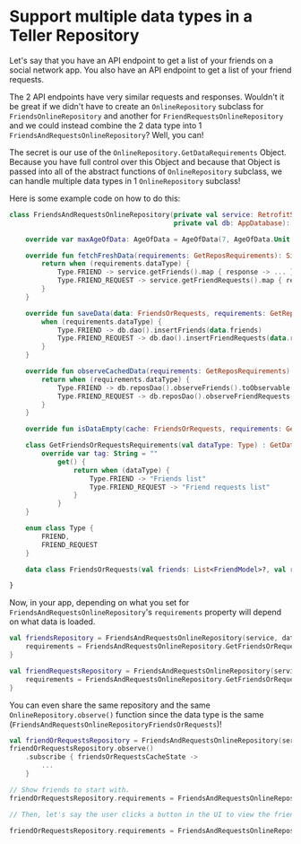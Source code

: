 # Support multiple data types in a Teller Repository 

Let's say that you have an API endpoint to get a list of your friends on a social network app. You also have an API endpoint to get a list of your friend requests. 

The 2 API endpoints have very similar requests and responses. Wouldn't it be great if we didn't have to create an `OnlineRepository` subclass for `FriendsOnlineRepository` and another for `FriendRequestsOnlineRepository` and we could instead combine the 2 data type into 1 `FriendsAndRequestsOnlineRepository`? Well, you can! 

The secret is our use of the `OnlineRepository.GetDataRequirements` Object. Because you have full control over this Object and because that Object is passed into all of the abstract functions of `OnlineRepository` subclass, we can handle multiple data types in 1 `OnlineRepository` subclass! 

Here is some example code on how to do this: 

```kotlin
class FriendsAndRequestsOnlineRepository(private val service: RetrofitService,
                                         private val db: AppDatabase): OnlineRepository<FriendsOrRequests, ReposRepository.GetReposRequirements, FriendsOrRequests>() {

    override var maxAgeOfData: AgeOfData = AgeOfData(7, AgeOfData.Unit.DAYS)

    override fun fetchFreshData(requirements: GetReposRequirements): Single<FetchResponse<FriendsOrRequests>> {
        return when (requirements.dataType) {
            Type.FRIEND -> service.getFriends().map { response -> ... }
            Type.FRIEND_REQUEST -> service.getFriendRequests().map { response -> ... }
        }        
    }

    override fun saveData(data: FriendsOrRequests, requirements: GetReposRequirements) {
        when (requirements.dataType) {
            Type.FRIEND -> db.dao().insertFriends(data.friends)
            Type.FRIEND_REQUEST -> db.dao().insertFriendRequests(data.requests)
        }         
    }

    override fun observeCachedData(requirements: GetReposRequirements): Observable<FriendsOrRequests> {
        return when (requirements.dataType) {
            Type.FRIEND -> db.reposDao().observeFriends().toObservable().map { friends -> FriendsOrRequests(friends, null) }
            Type.FRIEND_REQUEST -> db.reposDao().observeFriendRequests().toObservable().map { requests -> FriendsOrRequests(null, requests) }
        }        
    }

    override fun isDataEmpty(cache: FriendsOrRequests, requirements: GetReposRequirements): Boolean = cache.friends?.isEmpty() ?: cache.requests?.isEmpty()

    class GetFriendsOrRequestsRequirements(val dataType: Type) : GetDataRequirements {
        override var tag: String = ""
            get() {
                return when (dataType) {
                    Type.FRIEND -> "Friends list"
                    Type.FRIEND_REQUEST -> "Friend requests list"
                }
            }
    }

    enum class Type {
        FRIEND,
        FRIEND_REQUEST
    }

    data class FriendsOrRequests(val friends: List<FriendModel>?, val requests: List<FriendRequestModel>?)

}
```

Now, in your app, depending on what you set for `FriendsAndRequestsOnlineRepository`'s `requirements` property will depend on what data is loaded. 

```kotlin
val friendsRepository = FriendsAndRequestsOnlineRepository(service, database).apply {
    requirements = FriendsAndRequestsOnlineRepository.GetFriendsOrRequestsRequirements(FriendsAndRequestsOnlineRepository.Type.FRIEND)
}

val friendRequestsRepository = FriendsAndRequestsOnlineRepository(service, database).apply {
    requirements = FriendsAndRequestsOnlineRepository.GetFriendsOrRequestsRequirements(FriendsAndRequestsOnlineRepository.Type.FRIEND_REQUEST)
}
```

You can even share the same repository and the same `OnlineRepository.observe()` function since the data type is the same (`FriendsAndRequestsOnlineRepositoryFriendsOrRequests`)!

```kotlin
val friendOrRequestsRepository = FriendsAndRequestsOnlineRepository(service, database)
friendOrRequestsRepository.observe() 
    .subscribe { friendsOrRequestsCacheState ->
        ...
    }

// Show friends to start with. 
friendOrRequestsRepository.requirements = FriendsAndRequestsOnlineRepository.GetFriendsOrRequestsRequirements(FriendsAndRequestsOnlineRepository.Type.FRIEND)

// Then, let's say the user clicks a button in the UI to view the friend requests. All you need to do is set the `requirements` property to something else and leave `observe()` alone! 

friendOrRequestsRepository.requirements = FriendsAndRequestsOnlineRepository.GetFriendsOrRequestsRequirements(FriendsAndRequestsOnlineRepository.Type.FRIEND_REQUEST)
```